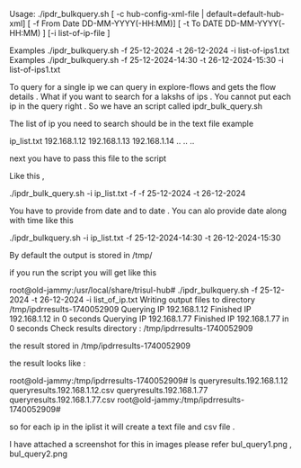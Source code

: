 

Usage: ./ipdr_bulkquery.sh [ -c hub-config-xml-file | default=default-hub-xml] [ -f From Date DD-MM-YYYY(-HH:MM)] [ -t To DATE DD-MM-YYYY(-HH:MM) ] [-i list-of-ip-file ]


Examples  ./ipdr_bulkquery.sh -f 25-12-2024 -t 26-12-2024 -i list-of-ips1.txt
Examples  ./ipdr_bulkquery.sh -f 25-12-2024-14:30 -t 26-12-2024-15:30  -i list-of-ips1.txt


To query for a single ip we can query in explore-flows and gets the flow details . 
What if you want to search for a lakshs of ips . You cannot put each ip in the query right . So we have an script called ipdr_bulk_query.sh 

The list of ip you need to search should be in the text file example 

ip_list.txt 
192.168.1.12
192.168.1.13
192.168.1.14
..
..
..


next you have to pass this file to the script 

Like this , 

./ipdr_bulk_query.sh -i ip_list.txt -f -f 25-12-2024 -t 26-12-2024

You have to provide from date and to date .
You can alo provide date along with time like this 

./ipdr_bulkquery.sh -i ip_list.txt -f 25-12-2024-14:30 -t 26-12-2024-15:30 


By default the output is stored in /tmp/


if you run the script you will get like this 

root@old-jammy:/usr/local/share/trisul-hub# ./ipdr_bulkquery.sh -f 25-12-2024 -t 26-12-2024 -i list_of_ip.txt 
Writing output files to directory /tmp/ipdrresults-1740052909
Querying IP 192.168.1.12
Finished IP 192.168.1.12 in 0 seconds 
Querying IP 192.168.1.77
Finished IP 192.168.1.77 in 0 seconds 
Check results directory : /tmp/ipdrresults-1740052909


the result stored in /tmp/ipdrresults-1740052909


the result looks like  : 

root@old-jammy:/tmp/ipdrresults-1740052909# ls
queryresults.192.168.1.12  queryresults.192.168.1.12.csv  queryresults.192.168.1.77  queryresults.192.168.1.77.csv
root@old-jammy:/tmp/ipdrresults-1740052909# 

so for each ip in the iplist it will create a text file and csv file .

I have attached a screenshot for this in images please refer 
bul_query1.png , bul_query2.png



